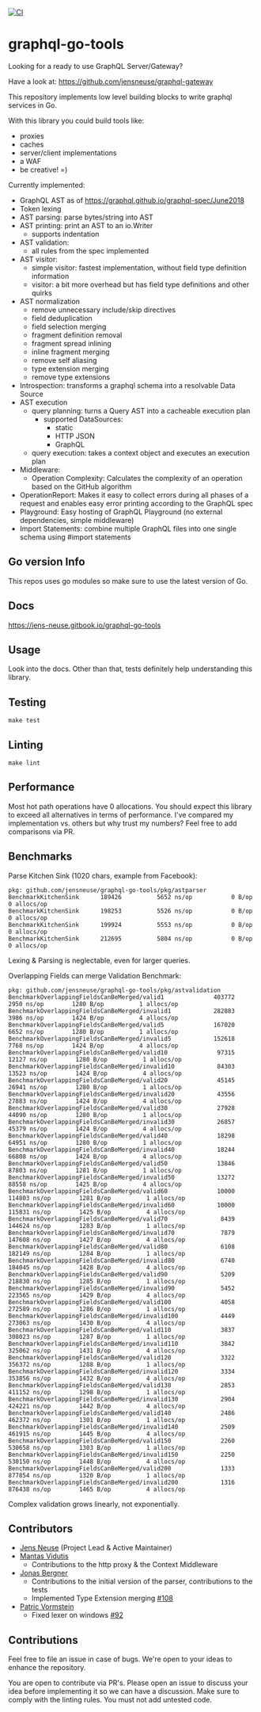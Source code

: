 [![CI](https://github.com/jensneuse/graphql-go-tools/workflows/ci/badge.svg)](https://github.com/jensneuse/graphql-go-tools/workflows/ci/badge.svg)
# graphql-go-tools

Looking for a ready to use GraphQL Server/Gateway?

Have a look at: https://github.com/jensneuse/graphql-gateway

This repository implements low level building blocks to write graphql services in Go.

With this library you could build tools like:
- proxies
- caches
- server/client implementations
- a WAF
- be creative! =)

Currently implemented:

- GraphQL AST as of https://graphql.github.io/graphql-spec/June2018
- Token lexing
- AST parsing: parse bytes/string into AST
- AST printing: print an AST to an io.Writer
    - supports indentation
- AST validation:
    - all rules from the spec implemented
- AST visitor:
    - simple visitor: fastest implementation, without field type definition information
    - visitor: a bit more overhead but has field type definitions and other quirks
- AST normalization
    - remove unnecessary include/skip directives
    - field deduplication
    - field selection merging
    - fragment definition removal
    - fragment spread inlining
    - inline fragment merging
    - remove self aliasing
    - type extension merging
    - remove type extensions
- Introspection: transforms a graphql schema into a resolvable Data Source
- AST execution
    - query planning: turns a Query AST into a cacheable execution plan
        - supported DataSources:
            - static
            - HTTP JSON
            - GraphQL
    - query execution: takes a context object and executes an execution plan
- Middleware:
    - Operation Complexity: Calculates the complexity of an operation based on the GitHub algorithm
- OperationReport: Makes it easy to collect errors during all phases of a request and enables easy error printing according to the GraphQL spec
- Playground: Easy hosting of GraphQL Playground (no external dependencies, simple middleware) 
- Import Statements: combine multiple GraphQL files into one single schema using #import statements

## Go version Info

This repos uses go modules so make sure to use the latest version of Go.

## Docs

https://jens-neuse.gitbook.io/graphql-go-tools

## Usage

Look into the docs.
Other than that, tests definitely help understanding this library.

## Testing

`make test`

## Linting

`make lint`

## Performance

Most hot path operations have 0 allocations.
You should expect this library to exceed all alternatives in terms of performance.
I've compared my implementation vs. others but why trust my numbers?
Feel free to add comparisons via PR.

## Benchmarks

Parse Kitchen Sink (1020 chars, example from Facebook):
```shell script
pkg: github.com/jensneuse/graphql-go-tools/pkg/astparser
BenchmarkKitchenSink 	  189426	      5652 ns/op	       0 B/op	       0 allocs/op
BenchmarkKitchenSink 	  198253	      5526 ns/op	       0 B/op	       0 allocs/op
BenchmarkKitchenSink 	  199924	      5553 ns/op	       0 B/op	       0 allocs/op
BenchmarkKitchenSink 	  212695	      5804 ns/op	       0 B/op	       0 allocs/op
```

Lexing & Parsing is neglectable, even for larger queries.

Overlapping Fields can merge Validation Benchmark:
```shell script
pkg: github.com/jensneuse/graphql-go-tools/pkg/astvalidation
BenchmarkOverlappingFieldsCanBeMerged/valid1         	  403772	      2950 ns/op	    1280 B/op	       1 allocs/op
BenchmarkOverlappingFieldsCanBeMerged/invalid1       	  282883	      3986 ns/op	    1424 B/op	       4 allocs/op
BenchmarkOverlappingFieldsCanBeMerged/valid5         	  167020	      6652 ns/op	    1280 B/op	       1 allocs/op
BenchmarkOverlappingFieldsCanBeMerged/invalid5       	  152618	      7768 ns/op	    1424 B/op	       4 allocs/op
BenchmarkOverlappingFieldsCanBeMerged/valid10        	   97315	     12127 ns/op	    1280 B/op	       1 allocs/op
BenchmarkOverlappingFieldsCanBeMerged/invalid10      	   84303	     13523 ns/op	    1424 B/op	       4 allocs/op
BenchmarkOverlappingFieldsCanBeMerged/valid20        	   45145	     26941 ns/op	    1280 B/op	       1 allocs/op
BenchmarkOverlappingFieldsCanBeMerged/invalid20      	   43556	     27883 ns/op	    1424 B/op	       4 allocs/op
BenchmarkOverlappingFieldsCanBeMerged/valid30        	   27928	     44090 ns/op	    1280 B/op	       1 allocs/op
BenchmarkOverlappingFieldsCanBeMerged/invalid30      	   26857	     45379 ns/op	    1424 B/op	       4 allocs/op
BenchmarkOverlappingFieldsCanBeMerged/valid40        	   18298	     64951 ns/op	    1280 B/op	       1 allocs/op
BenchmarkOverlappingFieldsCanBeMerged/invalid40      	   18244	     66808 ns/op	    1424 B/op	       4 allocs/op
BenchmarkOverlappingFieldsCanBeMerged/valid50        	   13846	     87803 ns/op	    1281 B/op	       1 allocs/op
BenchmarkOverlappingFieldsCanBeMerged/invalid50      	   13272	     88558 ns/op	    1425 B/op	       4 allocs/op
BenchmarkOverlappingFieldsCanBeMerged/valid60        	   10000	    114803 ns/op	    1281 B/op	       1 allocs/op
BenchmarkOverlappingFieldsCanBeMerged/invalid60      	   10000	    115831 ns/op	    1425 B/op	       4 allocs/op
BenchmarkOverlappingFieldsCanBeMerged/valid70        	    8439	    144624 ns/op	    1283 B/op	       1 allocs/op
BenchmarkOverlappingFieldsCanBeMerged/invalid70      	    7879	    147608 ns/op	    1427 B/op	       4 allocs/op
BenchmarkOverlappingFieldsCanBeMerged/valid80        	    6108	    182149 ns/op	    1284 B/op	       1 allocs/op
BenchmarkOverlappingFieldsCanBeMerged/invalid80      	    6740	    184045 ns/op	    1428 B/op	       4 allocs/op
BenchmarkOverlappingFieldsCanBeMerged/valid90        	    5209	    218830 ns/op	    1285 B/op	       1 allocs/op
BenchmarkOverlappingFieldsCanBeMerged/invalid90      	    5452	    223565 ns/op	    1429 B/op	       4 allocs/op
BenchmarkOverlappingFieldsCanBeMerged/valid100       	    4058	    272589 ns/op	    1286 B/op	       1 allocs/op
BenchmarkOverlappingFieldsCanBeMerged/invalid100     	    4449	    273063 ns/op	    1430 B/op	       4 allocs/op
BenchmarkOverlappingFieldsCanBeMerged/valid110       	    3837	    308023 ns/op	    1287 B/op	       1 allocs/op
BenchmarkOverlappingFieldsCanBeMerged/invalid110     	    3842	    325062 ns/op	    1431 B/op	       4 allocs/op
BenchmarkOverlappingFieldsCanBeMerged/valid120       	    3322	    356372 ns/op	    1288 B/op	       1 allocs/op
BenchmarkOverlappingFieldsCanBeMerged/invalid120     	    3334	    353856 ns/op	    1432 B/op	       4 allocs/op
BenchmarkOverlappingFieldsCanBeMerged/valid130       	    2853	    411152 ns/op	    1298 B/op	       1 allocs/op
BenchmarkOverlappingFieldsCanBeMerged/invalid130     	    2904	    424221 ns/op	    1442 B/op	       4 allocs/op
BenchmarkOverlappingFieldsCanBeMerged/valid140       	    2486	    462372 ns/op	    1301 B/op	       1 allocs/op
BenchmarkOverlappingFieldsCanBeMerged/invalid140     	    2509	    461915 ns/op	    1445 B/op	       4 allocs/op
BenchmarkOverlappingFieldsCanBeMerged/valid150       	    2260	    530658 ns/op	    1303 B/op	       1 allocs/op
BenchmarkOverlappingFieldsCanBeMerged/invalid150     	    2250	    530150 ns/op	    1448 B/op	       4 allocs/op
BenchmarkOverlappingFieldsCanBeMerged/valid200       	    1333	    877854 ns/op	    1320 B/op	       1 allocs/op
BenchmarkOverlappingFieldsCanBeMerged/invalid200     	    1316	    876438 ns/op	    1465 B/op	       4 allocs/op
```

Complex validation grows linearly, not exponentially.

## Contributors

- [Jens Neuse][jens-neuse-github] (Project Lead & Active Maintainer)
- [Mantas Vidutis][mantas-vidutis-github]
    - Contributions to the http proxy & the Context Middleware
- [Jonas Bergner][jonas-bergner-github]
    - Contributions to the initial version of the parser, contributions to the tests
    - Implemented Type Extension merging [#108](https://github.com/jensneuse/graphql-go-tools/pull/108)
- [Patric Vormstein][patric-vormstein-github]
    - Fixed lexer on windows [#92](https://github.com/jensneuse/graphql-go-tools/pull/92)

[jens-neuse-github]: https://github.com/jensneuse
[mantas-vidutis-github]: https://github.com/mvid
[jonas-bergner-github]: https://github.com/java-jonas
[patric-vormstein-github]: https://github.com/pvormste

## Contributions

Feel free to file an issue in case of bugs.
We're open to your ideas to enhance the repository.

You are open to contribute via PR's.
Please open an issue to discuss your idea before implementing it so we can have a discussion.
Make sure to comply with the linting rules.
You must not add untested code.
